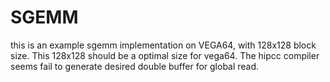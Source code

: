 # SGEMM

this is an example sgemm implementation on VEGA64, with 128x128 block size. This 128x128 should be a optimal size for vega64. The hipcc compiler seems fail to generate desired double buffer for global read.